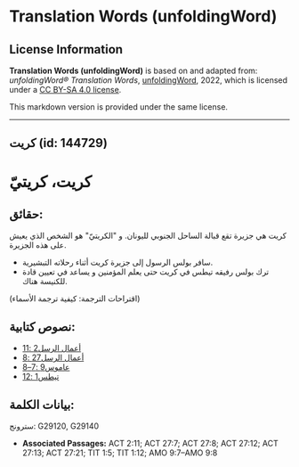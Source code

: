 # Translation Words (unfoldingWord)

## License Information

**Translation Words (unfoldingWord)** is based on and adapted from: _unfoldingWord® Translation Words_, [unfoldingWord](https://unfoldingword.org/utw), 2022, which is licensed under a [CC BY-SA 4.0 license](https://creativecommons.org/licenses/by-sa/4.0/legalcode.en).

This markdown version is provided under the same license.



--------------------------------

## كريت (id: 144729)

كريت، كريتيّ
============

حقائق:
------

كريت هي جزيرة تقع قبالة الساحل الجنوبي لليونان. و "الكريتيّ" هو الشخص الذي يعيش على هذه الجزيرة.

* سافر بولس الرسول إلى جزيرة كريت أثناء رحلاته التبشيرية.
* ترك بولس رفيقه تيطس في كريت حتى يعلم المؤمنين و يساعد في تعيين قادة للكنيسة هناك.

(اقتراحات الترجمة: كيفية ترجمة الأسماء)

نصوص كتابية:
------------

* [أعمال الرسل2 :11](https://ref.ly/Acts2:11)
* [أعمال الرسل27 :8](https://ref.ly/Acts27:8)
* [عاموس9 :7–8](https://ref.ly/Amos9:7-Amos9:8)
* [تيطس1 :12](https://ref.ly/Titus1:12)

بيانات الكلمة:
--------------

سترونج: G29120, G29140

* **Associated Passages:** ACT 2:11; ACT 27:7; ACT 27:8; ACT 27:12; ACT 27:13; ACT 27:21; TIT 1:5; TIT 1:12; AMO 9:7–AMO 9:8


